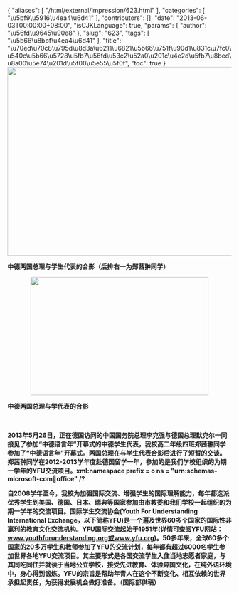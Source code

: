 {
    "aliases": [
        "/html/external/impression/623.html"
    ],
    "categories": [
        "\u5bf9\u5916\u4ea4\u6d41"
    ],
    "contributors": [],
    "date": "2013-06-03T00:00:00+08:00",
    "isCJKLanguage": true,
    "params": {
        "author": "\u56fd\u9645\u90e8"
    },
    "slug": "623",
    "tags": [
        "\u5b66\u8bbf\u4ea4\u6d41"
    ],
    "title": "\u70ed\u70c8\u795d\u8d3a\u6211\u6821\u5b66\u751f\u90d1\u831c\u7fc0\u540c\u5b66\u5728\u5fb7\u56fd\u53c2\u52a0\u201c\u4e2d\u5fb7\u8bed\u8a00\u5e74\u201d\u5f00\u5e55\u5f0f",
    "toc": true
}
**<img
    src="https://cdn.tfls.online/mirror/full/335be51ea1457be6ae2f1db6b810ca7617a90d6a.jpg"
    style="display:block;margin-left:auto;margin-right:auto;"
    decoding="async"
    fetchpriority="auto"
    loading="lazy"
    height="424"
    width="600"
/>**

**中德两国总理与学生代表的合影（后排右一为郑茜翀同学）**

**<img
    src="https://cdn.tfls.online/mirror/full/f6a7ece4ba342978c3975742d062f96f7bf9af0c.jpg"
    style="display:block;margin-left:auto;margin-right:auto;"
    decoding="async"
    fetchpriority="auto"
    loading="lazy"
    height="266"
    width="400"
/>**

**中德两国总理与学代表的合影**

 

**2013年5月26日，正在德国访问的中国国务院总理李克强与德国总理默克尔一同接见了参加“中德语言年”开幕式的中德学生代表，我校高二年级四班郑茜翀同学参加了“中德语言年”开幕式。两国总理在与学生代表合影后进行了短暂的交谈。郑茜翀同学在2012-2013学年度赴德国留学一年，参加的是我们学校组织的为期一学年的YFU交流项目。xml:namespace prefix = o ns = "urn:schemas-microsoft-com:office:office" /?**

**自2008学年至今，我校为加强国际交流、增强学生的国际理解能力，每年都选派优秀学生到美国、德国、日本、瑞典等国家参加由市教委和我们学校一起组织的为期一学年的交流项目。国际学生交流协会(Youth For Understanding International Exchange，以下简称YFU)是一个遍及世界60多个国家的国际性非赢利的教育文化交流机构。YFU国际交流起始于1951年(详情可查阅YFU网站：www.youthforunderstanding.org或www.yfu.org)。50多年来，全球60多个国家的20多万学生和教师参加了YFU的交流计划，每年都有超过6000名学生参加世界各地YFU交流项目。其主要形式是各国交流学生入住当地志愿者家庭，与其同吃同住并就读于当地公立学校，接受先进教育、体验异国文化，在纯外语环境中，身心得到锻炼。YFU的宗旨是帮助年青人在这个不断变化、相互依赖的世界承担起责任，为获得发展机会做好准备。（国际部供稿）**

